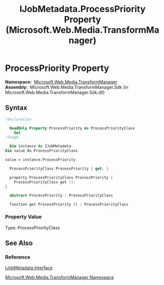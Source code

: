 ﻿---
title: IJobMetadata.ProcessPriority Property (Microsoft.Web.Media.TransformManager)
TOCTitle: ProcessPriority Property
ms:assetid: P:Microsoft.Web.Media.TransformManager.IJobMetadata.ProcessPriority
ms:mtpsurl: https://msdn.microsoft.com/en-us/library/microsoft.web.media.transformmanager.ijobmetadata.processpriority(v=VS.90)
ms:contentKeyID: 36868652
ms.date: 06/14/2012
mtps_version: v=VS.90
f1_keywords:
- Microsoft.Web.Media.TransformManager.IJobMetadata.get_ProcessPriority
- Microsoft.Web.Media.TransformManager.IJobMetadata.ProcessPriority
dev_langs:
- csharp
- jscript
- vb
- FSharp
- cpp
api_location:
- Microsoft.Web.Media.TransformManager.Sdk.dll
api_name:
- Microsoft.Web.Media.TransformManager.IJobMetadata.get_ProcessPriority
- Microsoft.Web.Media.TransformManager.IJobMetadata.ProcessPriority
api_type:
- Managed
topic_type:
- apiref
- kbSyntax
product_family_name: VS
ROBOTS: INDEX,FOLLOW
---

# ProcessPriority Property

**Namespace:**  [Microsoft.Web.Media.TransformManager](microsoft-web-media-transformmanager-namespace.md)  
**Assembly:**  Microsoft.Web.Media.TransformManager.Sdk (in Microsoft.Web.Media.TransformManager.Sdk.dll)

## Syntax

```vb
'Declaration

  ReadOnly Property ProcessPriority As ProcessPriorityClass
    Get
'Usage

  Dim instance As IJobMetadata
Dim value As ProcessPriorityClass

value = instance.ProcessPriority
```

```csharp
  ProcessPriorityClass ProcessPriority { get; }
```

```cpp
  property ProcessPriorityClass ProcessPriority {
    ProcessPriorityClass get ();
}
```

``` fsharp
  abstract ProcessPriority : ProcessPriorityClass
```

```jscript
  function get ProcessPriority () : ProcessPriorityClass
```

### Property Value

Type: ProcessPriorityClass  

## See Also

### Reference

[IJobMetadata Interface](ijobmetadata-interface-microsoft-web-media-transformmanager.md)

[Microsoft.Web.Media.TransformManager Namespace](microsoft-web-media-transformmanager-namespace.md)

